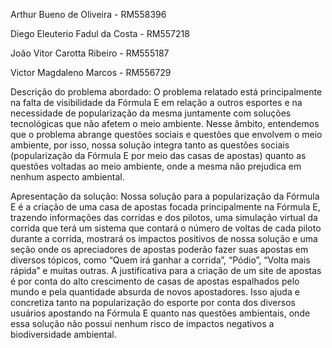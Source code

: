 Arthur Bueno de Oliveira - RM558396

Diego Eleuterio Fadul da Costa - RM557218

João Vitor Carotta Ribeiro - RM555187

Victor Magdaleno Marcos - RM556729

Descrição do problema abordado:
 O problema relatado está principalmente na falta de visibilidade da Fórmula E em relação a outros esportes e na necessidade de popularização da mesma juntamente com soluções tecnológicas que não afetem o meio ambiente. 
Nesse âmbito, entendemos que o problema abrange questões sociais e questões que envolvem o meio ambiente, por isso, nossa solução integra tanto as questões sociais (popularização da Fórmula E por meio das casas de apostas) quanto as questões voltadas ao meio ambiente, onde a mesma não prejudica em nenhum aspecto ambiental.

Apresentação da solução: 
 Nossa solução para a popularização da Fórmula E é a criação de uma casa de apostas focada principalmente na Fórmula E, trazendo informações das corridas e dos pilotos, uma simulação virtual da corrida que terá um sistema que contará o número de voltas de cada piloto durante a corrida, mostrará os impactos positivos de nossa solução e uma seção onde os apreciadores de apostas poderão fazer suas apostas em diversos tópicos, como “Quem irá ganhar a corrida”, “Pódio”, “Volta mais rápida” e muitas outras.
A justificativa para a criação de um site de apostas é por conta do alto crescimento de casas de apostas espalhados pelo mundo e pela quantidade absurda de novos apostadores. Isso ajuda e concretiza tanto na popularização do esporte por conta dos diversos usuários apostando na Fórmula E quanto nas questões ambientais, onde essa solução não possui nenhum risco de impactos negativos a biodiversidade ambiental.
